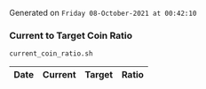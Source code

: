 Generated on `Friday 08-October-2021 at 00:42:10`

### Current to Target Coin Ratio
`current_coin_ratio.sh`

Date|Current|Target|Ratio
---|---|---|---

